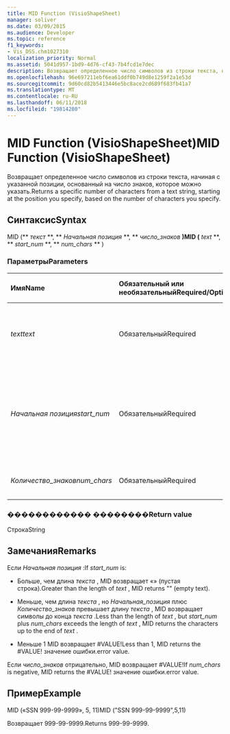 ```yaml
---
title: MID Function (VisioShapeSheet)
manager: soliver
ms.date: 03/09/2015
ms.audience: Developer
ms.topic: reference
f1_keywords:
- Vis_DSS.chm1027310
localization_priority: Normal
ms.assetid: 5041d957-1bd9-4d76-cf43-7b4fcd1e7dec
description: Возвращает определенное число символов из строки текста, начиная с указанной позиции, основанный на число знаков, которое можно указать.
ms.openlocfilehash: 96e697211ebf6ea61ddf0b749d8e1259f2a1e53d
ms.sourcegitcommit: 9d60cd82b5413446e5bc8ace2cd689f683fb41a7
ms.translationtype: MT
ms.contentlocale: ru-RU
ms.lasthandoff: 06/11/2018
ms.locfileid: "19814280"
---
```

# <a name="mid-function-visioshapesheet"></a><span data-ttu-id="21008-103">MID Function (VisioShapeSheet)</span><span class="sxs-lookup"><span data-stu-id="21008-103">MID Function (VisioShapeSheet)</span></span>

<span data-ttu-id="21008-104">Возвращает определенное число символов из строки текста, начиная с указанной позиции, основанный на число знаков, которое можно указать.</span><span class="sxs-lookup"><span data-stu-id="21008-104">Returns a specific number of characters from a text string, starting at the position you specify, based on the number of characters you specify.</span></span>
  
## <a name="syntax"></a><span data-ttu-id="21008-105">Синтаксис</span><span class="sxs-lookup"><span data-stu-id="21008-105">Syntax</span></span>

<span data-ttu-id="21008-106">MID (** *текст* **, ** *Начальная позиция* **, ** *число_знаков* **)</span><span class="sxs-lookup"><span data-stu-id="21008-106">MID (** *text* **, ** *start_num* **, ** *num_chars* ** )</span></span> 
  
### <a name="parameters"></a><span data-ttu-id="21008-107">Параметры</span><span class="sxs-lookup"><span data-stu-id="21008-107">Parameters</span></span>

|<span data-ttu-id="21008-108">**Имя**</span><span class="sxs-lookup"><span data-stu-id="21008-108">**Name**</span></span>|<span data-ttu-id="21008-109">**Обязательный или необязательный**</span><span class="sxs-lookup"><span data-stu-id="21008-109">**Required/Optional**</span></span>|<span data-ttu-id="21008-110">**Тип данных**</span><span class="sxs-lookup"><span data-stu-id="21008-110">**Data Type**</span></span>|<span data-ttu-id="21008-111">**Описание**</span><span class="sxs-lookup"><span data-stu-id="21008-111">**Description**</span></span>|
|:-----|:-----|:-----|:-----|
| <span data-ttu-id="21008-112">_text_</span><span class="sxs-lookup"><span data-stu-id="21008-112">_text_</span></span> <br/> |<span data-ttu-id="21008-113">Обязательный</span><span class="sxs-lookup"><span data-stu-id="21008-113">Required</span></span>  <br/> |<span data-ttu-id="21008-114">**Строка**</span><span class="sxs-lookup"><span data-stu-id="21008-114">**String**</span></span> <br/> |<span data-ttu-id="21008-115">Текстовая строка, содержащая знаки, которые вы хотите извлечь.</span><span class="sxs-lookup"><span data-stu-id="21008-115">The text string that contains the characters you want to extract.</span></span>  <br/> |
| <span data-ttu-id="21008-116">_Начальная позиция_</span><span class="sxs-lookup"><span data-stu-id="21008-116">_start_num_</span></span> <br/> |<span data-ttu-id="21008-117">Обязательный</span><span class="sxs-lookup"><span data-stu-id="21008-117">Required</span></span>  <br/> |<span data-ttu-id="21008-118">**Число**</span><span class="sxs-lookup"><span data-stu-id="21008-118">**Number**</span></span> <br/> |<span data-ttu-id="21008-119">Положение первого знака, которые нужно извлечь.</span><span class="sxs-lookup"><span data-stu-id="21008-119">The position of the first character you want to extract.</span></span> <span data-ttu-id="21008-120">Первым символом в текстовой строки — позиции 1.</span><span class="sxs-lookup"><span data-stu-id="21008-120">The first character in the text string is position 1.</span></span>  <br/> |
| <span data-ttu-id="21008-121">_Количество_знаков_</span><span class="sxs-lookup"><span data-stu-id="21008-121">_num_chars_</span></span> <br/> |<span data-ttu-id="21008-122">Обязательный</span><span class="sxs-lookup"><span data-stu-id="21008-122">Required</span></span>  <br/> |<span data-ttu-id="21008-123">**Число**</span><span class="sxs-lookup"><span data-stu-id="21008-123">**Number**</span></span> <br/> |<span data-ttu-id="21008-124">Число возвращаемых знаков.</span><span class="sxs-lookup"><span data-stu-id="21008-124">The number of characters to return.</span></span>  <br/> |
   
### <a name="return-value"></a><span data-ttu-id="21008-125">������������ ��������</span><span class="sxs-lookup"><span data-stu-id="21008-125">Return value</span></span>

<span data-ttu-id="21008-126">Строка</span><span class="sxs-lookup"><span data-stu-id="21008-126">String</span></span>
  
## <a name="remarks"></a><span data-ttu-id="21008-127">Замечания</span><span class="sxs-lookup"><span data-stu-id="21008-127">Remarks</span></span>

<span data-ttu-id="21008-128">Если *Начальная позиция* :</span><span class="sxs-lookup"><span data-stu-id="21008-128">If  *start_num*  is:</span></span> 
  
- <span data-ttu-id="21008-129">Больше, чем длина *текста* , MID возвращает «» (пустая строка).</span><span class="sxs-lookup"><span data-stu-id="21008-129">Greater than the length of  *text*  , MID returns "" (empty text).</span></span> 
    
- <span data-ttu-id="21008-130">Меньше, чем длина *текста* , но *Начальная_позиция* плюс *Количество_знаков* превышает длину *текста* , MID возвращает символы до конца *текста* .</span><span class="sxs-lookup"><span data-stu-id="21008-130">Less than the length of  *text*  , but  *start_num*  plus  *num_chars*  exceeds the length of  *text*  , MID returns the characters up to the end of  *text*  .</span></span> 
    
- <span data-ttu-id="21008-131">Меньше 1 MID возвращает #VALUE!</span><span class="sxs-lookup"><span data-stu-id="21008-131">Less than 1, MID returns the #VALUE!</span></span> <span data-ttu-id="21008-132">значение ошибки.</span><span class="sxs-lookup"><span data-stu-id="21008-132">error value.</span></span> 
    
<span data-ttu-id="21008-133">Если *число_знаков* отрицательно, MID возвращает #VALUE!</span><span class="sxs-lookup"><span data-stu-id="21008-133">If  *num_chars*  is negative, MID returns the #VALUE!</span></span> <span data-ttu-id="21008-134">значение ошибки.</span><span class="sxs-lookup"><span data-stu-id="21008-134">error value.</span></span> 
  
## <a name="example"></a><span data-ttu-id="21008-135">Пример</span><span class="sxs-lookup"><span data-stu-id="21008-135">Example</span></span>

<span data-ttu-id="21008-136">MID («SSN 999-99-9999», 5, 11)</span><span class="sxs-lookup"><span data-stu-id="21008-136">MID ("SSN 999-99-9999",5,11)</span></span> 
  
<span data-ttu-id="21008-137">Возвращает 999-99-9999.</span><span class="sxs-lookup"><span data-stu-id="21008-137">Returns 999-99-9999.</span></span> 
  

